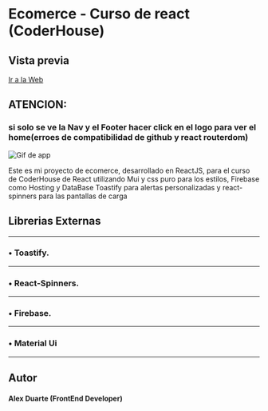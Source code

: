 # Ecomerce - Curso de react (CoderHouse)

## Vista previa

[Ir a la Web](https://naerix.github.io/AlexDuarte-ReactJsApp/) 
## ATENCION: 
 ### si solo se  ve la Nav y el Footer hacer click en el logo para ver el home(erroes de compatibilidad de github y react routerdom)

<img src='https://i.ibb.co/w4hXcwj/capture-1.gif' alt='Gif de app'>

Este es mi proyecto de ecomerce, desarrollado en ReactJS, para el curso de CoderHouse de React
utilizando Mui y css puro para los estilos, Firebase como Hosting y DataBase
Toastify para alertas personalizadas y react-spinners para las pantallas de carga
## Librerias Externas
---
### • Toastify.
---
### • React-Spinners.
---
### • Firebase.
---
### • Material Ui
---

## Autor

#### Alex Duarte (FrontEnd Developer)